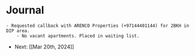 # Journal
	- Requested callback with ARENCO Properties (+97144401144) for 2BKH in DIP area.
		- No vacant apartments. Placed in waiting list.
- Next: [[Mar 20th, 2024]]